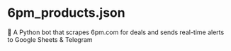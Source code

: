 # 6pm_products.json
🐍 A Python bot that scrapes 6pm.com for deals and sends real-time alerts to Google Sheets &amp; Telegram
